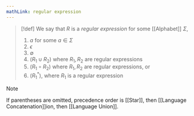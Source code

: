 ```yaml
---
mathLink: regular expression
---
```

>[!def]
>We say that $R$ is a *regular expression* for some [[Alphabet]] $\Sigma$,
>1. $a$ for some $a\in \Sigma$
>2. $\epsilon$
>3. $\emptyset$
>4. $(R_{1}\cup R_{2})$ where $R_{1},R_{2}$ are regular expressions
>5. $(R_{1}\circ R_{2})$ where $R_{1},R_{2}$ are regular expressions, or
>6. $(R_{1}^{*}),$ where $R_{1}$ is a regular expression

>[!note]
>If parentheses are omitted, precedence order is [[Star]], then [[Language Concatenation]]ion, then [[Language Union]]. 